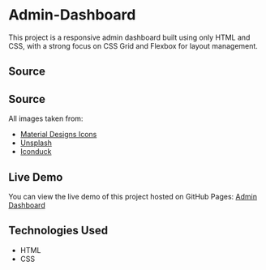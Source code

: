 # Admin-Dashboard

This project is a responsive admin dashboard built using only HTML and CSS, with a strong focus on CSS Grid and Flexbox for layout management.

## Source

## Source

All images taken from:
- [Material Designs Icons](https://pictogrammers.com/library/mdi/)
- [Unsplash](https://unsplash.com/)
- [Iconduck](https://iconduck.com/)


## Live Demo

You can view the live demo of this project hosted on GitHub Pages: [Admin Dashboard](https://ruzainachougle18.github.io/admin-dashboard/)

## Technologies Used

- HTML
- CSS
